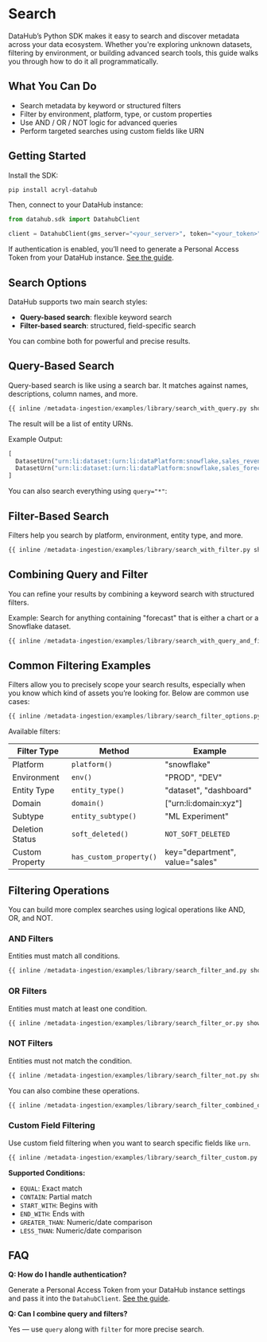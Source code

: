 # Search

DataHub’s Python SDK makes it easy to search and discover metadata across your data ecosystem. Whether you're exploring unknown datasets, filtering by environment, or building advanced search tools, this guide walks you through how to do it all programmatically.

## What You Can Do

- Search metadata by keyword or structured filters
- Filter by environment, platform, type, or custom properties
- Use AND / OR / NOT logic for advanced queries
- Perform targeted searches using custom fields like URN

## Getting Started

Install the SDK:

```bash
pip install acryl-datahub
```

Then, connect to your DataHub instance:

```python
from datahub.sdk import DatahubClient

client = DatahubClient(gms_server="<your_server>", token="<your_token>")
```

If authentication is enabled, you’ll need to generate a Personal Access Token from your DataHub instance. [See the guide](https://docs.datahub.com/docs/authentication/personal-access-tokens).

## Search Options

DataHub supports two main search styles:

- **Query-based search**: flexible keyword search
- **Filter-based search**: structured, field-specific search

You can combine both for powerful and precise results.

## Query-Based Search

Query-based search is like using a search bar. It matches against names, descriptions, column names, and more.

```python
{{ inline /metadata-ingestion/examples/library/search_with_query.py show_path_as_comment }}
```

The result will be a list of entity URNs.

Example Output:

```python
[
  DatasetUrn("urn:li:dataset:(urn:li:dataPlatform:snowflake,sales_revenue_2023,PROD)"),
  DatasetUrn("urn:li:dataset:(urn:li:dataPlatform:snowflake,sales_forecast,PROD)")
]
```

You can also search everything using `query="*"`:

## Filter-Based Search

Filters help you search by platform, environment, entity type, and more.

```python
{{ inline /metadata-ingestion/examples/library/search_with_filter.py show_path_as_comment }}
```

## Combining Query and Filter

You can refine your results by combining a keyword search with structured filters.

Example: Search for anything containing "forecast" that is either a chart or a Snowflake dataset.

```python
{{ inline /metadata-ingestion/examples/library/search_with_query_and_filter.py show_path_as_comment }}
```

## Common Filtering Examples

Filters allow you to precisely scope your search results, especially when you know which kind of assets you’re looking for. Below are common use cases:

```python
{{ inline /metadata-ingestion/examples/library/search_filter_options.py show_path_as_comment }}
```

Available filters:

| Filter Type     | Method                  | Example                         |
| --------------- | ----------------------- | ------------------------------- |
| Platform        | `platform()`            | "snowflake"                     |
| Environment     | `env()`                 | "PROD", "DEV"                   |
| Entity Type     | `entity_type()`         | "dataset", "dashboard"          |
| Domain          | `domain()`              | ["urn:li:domain:xyz"]           |
| Subtype         | `entity_subtype()`      | "ML Experiment"                 |
| Deletion Status | `soft_deleted()`        | `NOT_SOFT_DELETED`              |
| Custom Property | `has_custom_property()` | key="department", value="sales" |

## Filtering Operations

You can build more complex searches using logical operations like AND, OR, and NOT.

### AND Filters

Entities must match all conditions.

```python
{{ inline /metadata-ingestion/examples/library/search_filter_and.py show_path_as_comment }}
```

### OR Filters

Entities must match at least one condition.

```python
{{ inline /metadata-ingestion/examples/library/search_filter_or.py show_path_as_comment }}
```

### NOT Filters

Entities must not match the condition.

```python
{{ inline /metadata-ingestion/examples/library/search_filter_not.py show_path_as_comment }}
```

You can also combine these operations.

```python
{{ inline /metadata-ingestion/examples/library/search_filter_combined_operation.py show_path_as_comment }}
```

### Custom Field Filtering

Use custom field filtering when you want to search specific fields like `urn`.

```python
{{ inline /metadata-ingestion/examples/library/search_filter_custom.py show_path_as_comment }}
```

**Supported Conditions:**

- `EQUAL`: Exact match
- `CONTAIN`: Partial match
- `START_WITH`: Begins with
- `END_WITH`: Ends with
- `GREATER_THAN`: Numeric/date comparison
- `LESS_THAN`: Numeric/date comparison

## FAQ

**Q: How do I handle authentication?**

Generate a Personal Access Token from your DataHub instance settings and pass it into the `DatahubClient`. [See the guide](https://docs.datahub.com/docs/authentication/personal-access-tokens).

**Q: Can I combine query and filters?**

Yes — use `query` along with `filter` for more precise search.
